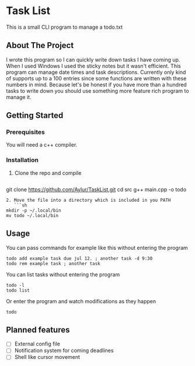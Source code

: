 # Task List
This is a small CLI program to manage a todo.txt

## About The Project

I wrote this program so I can quickly write down tasks I have coming up. When I used Windows I used the sticky notes but it wasn't efficient. This program can manage date times and task descriptions. Currently only kind of supports up to a 100 entries since some functions are written with these numbers in mind. Because let's be honest if you have more than a hundred tasks to write down you should use something more feature rich program to manage it.

## Getting Started

### Prerequisites
You will need a c++ compiler.

### Installation

1. Clone the repo and compile
   ```sh
git clone https://github.com/Aylur/TaskList.git
cd src
g++ main.cpp -o todo
```
2. Move the file into a directory which is included in you PATH
   ```sh
mkdir -p ~/.local/bin
mv todo ~/.local/bin
```

## Usage
You can pass commands for example like this without entering the program
```
todo add example task due jul 12. ; another task -d 9:30
todo rem example task ; another task
```
You can list tasks without entering the program
```
todo -l
todo list
```
Or enter the program and watch modifications as they happen
```
todo
```

## Planned features

- [ ] External config file
- [ ] Notification system for coming deadlines
- [ ] Shell like cursor movement